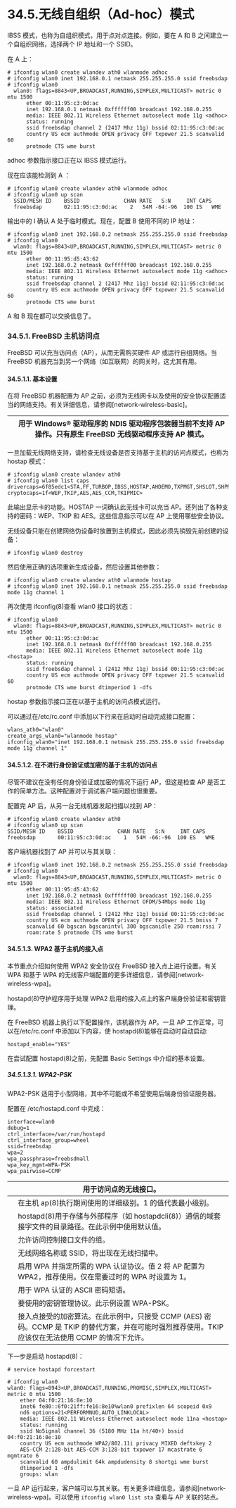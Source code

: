# 34.5.无线自组织（Ad-hoc）模式

IBSS 模式，也称为自组织模式，用于点对点连接。例如，要在 A 和 B 之间建立一个自组织网络，选择两个 IP 地址和一个 SSID。

 在 A 上：

```
# ifconfig wlan0 create wlandev ath0 wlanmode adhoc
# ifconfig wlan0 inet 192.168.0.1 netmask 255.255.255.0 ssid freebsdap
# ifconfig wlan0
  wlan0: flags=8843<UP,BROADCAST,RUNNING,SIMPLEX,MULTICAST> metric 0 mtu 1500
	  ether 00:11:95:c3:0d:ac
	  inet 192.168.0.1 netmask 0xffffff00 broadcast 192.168.0.255
	  media: IEEE 802.11 Wireless Ethernet autoselect mode 11g <adhoc>
	  status: running
	  ssid freebsdap channel 2 (2417 Mhz 11g) bssid 02:11:95:c3:0d:ac
	  country US ecm authmode OPEN privacy OFF txpower 21.5 scanvalid 60
	  protmode CTS wme burst
```

adhoc 参数指示接口正在以 IBSS 模式运行。

现在应该能检测到 A ：

```
# ifconfig wlan0 create wlandev ath0 wlanmode adhoc
# ifconfig wlan0 up scan
  SSID/MESH ID    BSSID              CHAN RATE   S:N     INT CAPS
  freebsdap       02:11:95:c3:0d:ac    2   54M -64:-96  100 IS   WME
```

输出中的 I 确认 A 处于临时模式。现在，配置 B 使用不同的 IP 地址：

```
# ifconfig wlan0 inet 192.168.0.2 netmask 255.255.255.0 ssid freebsdap
# ifconfig wlan0
  wlan0: flags=8843<UP,BROADCAST,RUNNING,SIMPLEX,MULTICAST> metric 0 mtu 1500
	  ether 00:11:95:d5:43:62
	  inet 192.168.0.2 netmask 0xffffff00 broadcast 192.168.0.255
	  media: IEEE 802.11 Wireless Ethernet autoselect mode 11g <adhoc>
	  status: running
	  ssid freebsdap channel 2 (2417 Mhz 11g) bssid 02:11:95:c3:0d:ac
	  country US ecm authmode OPEN privacy OFF txpower 21.5 scanvalid 60
	  protmode CTS wme burst
```

A 和 B 现在都可以交换信息了。

### 34.5.1. FreeBSD 主机访问点

FreeBSD 可以充当访问点（AP），从而无需购买硬件 AP 或运行自组网络。当 FreeBSD 机器充当到另一个网络（如互联网）的网关时，这尤其有用。

#### 34.5.1.1. 基本设置

在将 FreeBSD 机器配置为 AP 之前，必须为无线网卡以及使用的安全协议配置适当的网络支持。有关详细信息，请参阅[network-wireless-basic]。

|  | 用于 Windows® 驱动程序的 NDIS 驱动程序包装器当前不支持 AP 操作。只有原生 FreeBSD 无线驱动程序支持 AP 模式。|
| -- | -------------------------------------------------------------------------------------------------------------- |

一旦加载无线网络支持，请检查无线设备是否支持基于主机的访问点模式，也称为 hostap 模式：

```
# ifconfig wlan0 create wlandev ath0
# ifconfig wlan0 list caps
drivercaps=6f85edc1<STA,FF,TURBOP,IBSS,HOSTAP,AHDEMO,TXPMGT,SHSLOT,SHPREAMBLE,MONITOR,MBSS,WPA1,WPA2,BURST,WME,WDS,BGSCAN,TXFRAG>
cryptocaps=1f<WEP,TKIP,AES,AES_CCM,TKIPMIC>
```

此输出显示卡的功能。HOSTAP 一词确认此无线卡可以充当 AP。还列出了各种支持的密码：WEP、TKIP 和 AES。这些信息指示可以在 AP 上使用哪些安全协议。

无线设备只能在创建网络伪设备时放置到主机模式，因此必须先销毁先前创建的设备：

```
# ifconfig wlan0 destroy
```

然后使用正确的选项重新生成设备，然后设置其他参数：

```
# ifconfig wlan0 create wlandev ath0 wlanmode hostap
# ifconfig wlan0 inet 192.168.0.1 netmask 255.255.255.0 ssid freebsdap mode 11g channel 1
```

再次使用 ifconfig(8)查看 wlan0 接口的状态：

```
# ifconfig wlan0
  wlan0: flags=8843<UP,BROADCAST,RUNNING,SIMPLEX,MULTICAST> metric 0 mtu 1500
	  ether 00:11:95:c3:0d:ac
	  inet 192.168.0.1 netmask 0xffffff00 broadcast 192.168.0.255
	  media: IEEE 802.11 Wireless Ethernet autoselect mode 11g <hostap>
	  status: running
	  ssid freebsdap channel 1 (2412 Mhz 11g) bssid 00:11:95:c3:0d:ac
	  country US ecm authmode OPEN privacy OFF txpower 21.5 scanvalid 60
	  protmode CTS wme burst dtimperiod 1 -dfs
```

hostap 参数指示接口正在以基于主机的访问点模式运行。

可以通过在/etc/rc.conf 中添加以下行来在启动时自动完成接口配置：

```
wlans_ath0="wlan0"
create_args_wlan0="wlanmode hostap"
ifconfig_wlan0="inet 192.168.0.1 netmask 255.255.255.0 ssid freebsdap mode 11g channel 1"
```

#### 34.5.1.2. 在不进行身份验证或加密的基于主机的访问点

尽管不建议在没有任何身份验证或加密的情况下运行 AP，但这是检查 AP 是否工作的简单方法。这种配置对于调试客户端问题也很重要。

配置完 AP 后，从另一台无线机器发起扫描以找到 AP：

```
# ifconfig wlan0 create wlandev ath0
# ifconfig wlan0 up scan
SSID/MESH ID    BSSID              CHAN RATE   S:N     INT CAPS
freebsdap       00:11:95:c3:0d:ac    1   54M -66:-96  100 ES   WME
```

客户端机器找到了 AP 并可以与其关联：

```
# ifconfig wlan0 inet 192.168.0.2 netmask 255.255.255.0 ssid freebsdap
# ifconfig wlan0
  wlan0: flags=8843<UP,BROADCAST,RUNNING,SIMPLEX,MULTICAST> metric 0 mtu 1500
	  ether 00:11:95:d5:43:62
	  inet 192.168.0.2 netmask 0xffffff00 broadcast 192.168.0.255
	  media: IEEE 802.11 Wireless Ethernet OFDM/54Mbps mode 11g
	  status: associated
	  ssid freebsdap channel 1 (2412 Mhz 11g) bssid 00:11:95:c3:0d:ac
	  country US ecm authmode OPEN privacy OFF txpower 21.5 bmiss 7
	  scanvalid 60 bgscan bgscanintvl 300 bgscanidle 250 roam:rssi 7
	  roam:rate 5 protmode CTS wme burst
```

#### 34.5.1.3. WPA2 基于主机的接入点

本节重点介绍如何使用 WPA2 安全协议在 FreeBSD 接入点上进行设置。有关 WPA 和基于 WPA 的无线客户端配置的更多详细信息，请参阅[network-wireless-wpa]。

hostapd(8)守护程序用于处理 WPA2 启用的接入点上的客户端身份验证和密钥管理。

在 FreeBSD 机器上执行以下配置操作，该机器作为 AP。一旦 AP 工作正常，可以在/etc/rc.conf 中添加以下内容，使 hostapd(8)能够在启动时自动启动:

```
hostapd_enable="YES"
```

在尝试配置 hostapd(8)之前，先配置 Basic Settings 中介绍的基本设置。

##### 34.5.1.3.1. WPA2-PSK

WPA2-PSK 适用于小型网络，其中不可能或不希望使用后端身份验证服务器。

配置在 /etc/hostapd.conf 中完成：

```
interface=wlan0          
debug=1                  
ctrl_interface=/var/run/hostapd  
ctrl_interface_group=wheel   
ssid=freebsdap           
wpa=2                    
wpa_passphrase=freebsdmall   
wpa_key_mgmt=WPA-PSK     
wpa_pairwise=CCMP        
```

|  | 用于访问点的无线接口。                                                                                                                |
| -- | ------------------------------------------------------------------------------------------------------------------------------------------------------ |
|  | 在主机 ap(8)执行期间使用的详细级别。1 的值代表最小级别。                                                                             |
|  | hostapd(8)用于存储与外部程序（如 hostapdcli(8)）通信的域套接字文件的目录路径。在此示例中使用默认值。                                  |
|  | 允许访问控制接口文件的组。                                                                                                            |
|  | 无线网络名称或 SSID，将出现在无线扫描中。                                                                                             |
|  | 启用 WPA 并指定所需的 WPA 认证协议。值 2 将 AP 配置为 WPA2，推荐使用。仅在需要过时的 WPA 时设置为 1。                                |
|  | 用于 WPA 认证的 ASCII 密码短语。                                                                                                      |
|  | 要使用的密钥管理协议。此示例设置 WPA-PSK。                                                                                            |
|  | 接入点接受的加密算法。在此示例中，只接受 CCMP (AES) 密码。CCMP 是 TKIP 的替代方案，并在可能时强烈推荐使用。TKIP 应该仅在无法使用 CCMP 的情况下允许。|

下一步是启动 hostapd(8)：

```
# service hostapd forcestart
```

```
# ifconfig wlan0
wlan0: flags=8943<UP,BROADCAST,RUNNING,PROMISC,SIMPLEX,MULTICAST> metric 0 mtu 1500
	ether 04:f0:21:16:8e:10
	inet6 fe80::6f0:21ff:fe16:8e10%wlan0 prefixlen 64 scopeid 0x9
	nd6 options=21<PERFORMNUD,AUTO_LINKLOCAL>
	media: IEEE 802.11 Wireless Ethernet autoselect mode 11na <hostap>
	status: running
	ssid No5ignal channel 36 (5180 MHz 11a ht/40+) bssid 04:f0:21:16:8e:10
	country US ecm authmode WPA2/802.11i privacy MIXED deftxkey 2
	AES-CCM 2:128-bit AES-CCM 3:128-bit txpower 17 mcastrate 6 mgmtrate 6
	scanvalid 60 ampdulimit 64k ampdudensity 8 shortgi wme burst
	dtimperiod 1 -dfs
	groups: wlan
```

一旦 AP 运行起来，客户端可以与其关联。有关更多详细信息，请参阅[network-wireless-wpa]。可以使用 `ifconfig wlan0 list sta` 查看与 AP 关联的站点。
